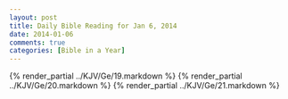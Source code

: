 ```yaml
---
layout: post
title: Daily Bible Reading for Jan 6, 2014
date: 2014-01-06
comments: true
categories: [Bible in a Year]
---
```

{% render_partial ../KJV/Ge/19.markdown %}
{% render_partial ../KJV/Ge/20.markdown %}
{% render_partial ../KJV/Ge/21.markdown %}
